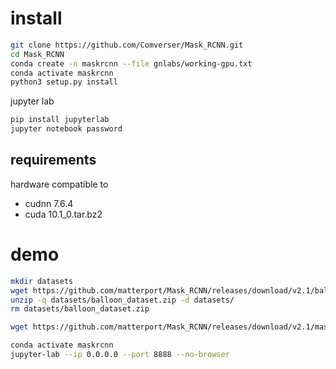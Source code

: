 # install
```bash
git clone https://github.com/Comverser/Mask_RCNN.git
cd Mask_RCNN
conda create -n maskrcnn --file gnlabs/working-gpu.txt
conda activate maskrcnn
python3 setup.py install
```
jupyter lab 
```bash
pip install jupyterlab
jupyter notebook password
```
## requirements
hardware compatible to 
- cudnn 7.6.4
- cuda 10.1_0.tar.bz2

# demo
```bash
mkdir datasets
wget https://github.com/matterport/Mask_RCNN/releases/download/v2.1/balloon_dataset.zip -P datasets/
unzip -q datasets/balloon_dataset.zip -d datasets/
rm datasets/balloon_dataset.zip
```
```bash
wget https://github.com/matterport/Mask_RCNN/releases/download/v2.1/mask_rcnn_balloon.h5
```
```bash
conda activate maskrcnn
jupyter-lab --ip 0.0.0.0 --port 8888 --no-browser
```
